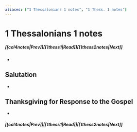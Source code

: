 ```yaml
---
aliases: ["1 Thessalonians 1 notes", "1 Thess. 1 notes"]
---
```

# 1 Thessalonians 1 notes
##### <span class=arrow-left></span>[[col4notes|Prev]]<span class=navigation-separator></span>[[1thess1|Read]]<span class=navigation-separator></span>[[1thess2notes|Next]]<span class=arrow-right></span>
- 
## Salutation
- 
## Thanksgiving for Response to the Gospel
- 
##### <span class=arrow-left></span>[[col4notes|Prev]]<span class=navigation-separator></span>[[1thess1|Read]]<span class=navigation-separator></span>[[1thess2notes|Next]]<span class=arrow-right></span>